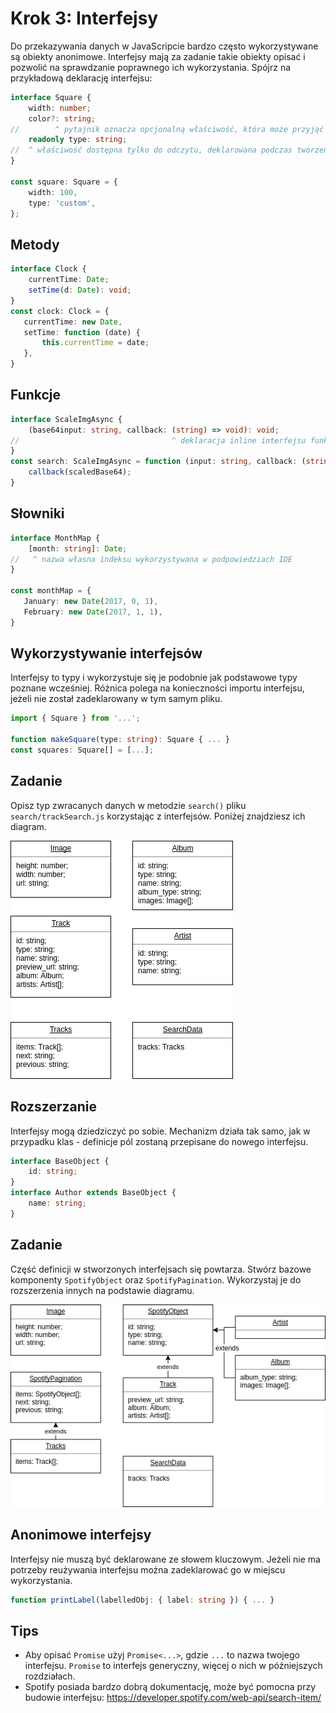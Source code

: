 # Krok 3: Interfejsy

Do przekazywania danych w JavaScripcie bardzo często wykorzystywane są obiekty anonimowe. Interfejsy mają za zadanie takie obiekty opisać i pozwolić na sprawdzanie poprawnego ich wykorzystania. Spójrz na przykładową deklarację interfejsu:

```ts
interface Square {
    width: number;
    color?: string;
//        ^ pytajnik oznacza opcjonalną właściwość, która może przyjąć undefined
    readonly type: string;
//  ^ właściwość dostępna tylko do odczytu, deklarowana podczas tworzenia obiektu, podobnie jak const
}

const square: Square = {
    width: 100,
    type: 'custom',
};
```

## Metody

```ts
interface Clock {
    currentTime: Date;
    setTime(d: Date): void;
}
const clock: Clock = {
   currentTime: new Date,
   setTime: function (date) {
       this.currentTime = date;
   },
}
```

## Funkcje

```ts
interface ScaleImgAsync {
    (base64input: string, callback: (string) => void): void;
//                                  ^ deklaracja inline interfejsu funkcji
}
const search: ScaleImgAsync = function (input: string, callback: (string) => void): void {
    callback(scaledBase64);
}
```

## Słowniki

```ts
interface MonthMap {
    [month: string]: Date;
//   ^ nazwa własna indeksu wykorzystywana w podpowiedziach IDE
}

const monthMap = {
   January: new Date(2017, 0, 1),
   February: new Date(2017, 1, 1),
}
```

## Wykorzystywanie interfejsów

Interfejsy to typy i wykorzystuje się je podobnie jak podstawowe typy poznane wcześniej. Różnica polega na konieczności importu interfejsu, jeżeli nie został zadeklarowany w tym samym pliku.
```ts
import { Square } from '...';

function makeSquare(type: string): Square { ... }
const squares: Square[] = [...];
```

## Zadanie
Opisz typ zwracanych danych w metodzie `search()` pliku `search/trackSearch.js` korzystając z interfejsów. Poniżej znajdziesz ich diagram.

![Diagram](https://raw.githubusercontent.com/10clouds/typescript-workshop/master/steps/assets/api-interface-diagram-1.png)


## Rozszerzanie

Interfejsy mogą dziedziczyć po sobie. Mechanizm działa tak samo, jak w przypadku klas - definicje pól zostaną przepisane do nowego interfejsu.
```ts
interface BaseObject {
    id: string;
}
interface Author extends BaseObject {
    name: string;
}
```

## Zadanie
Część definicji w stworzonych interfejsach się powtarza. Stwórz bazowe komponenty `SpotifyObject` oraz `SpotifyPagination`. Wykorzystaj je do rozszerzenia innych na podstawie diagramu.

![Diagram](https://raw.githubusercontent.com/10clouds/typescript-workshop/master/steps/assets/api-interface-diagram-2.png)

## Anonimowe interfejsy

Interfejsy nie muszą być deklarowane ze słowem kluczowym. Jeżeli nie ma potrzeby reużywania interfejsu można zadeklarować go w miejscu wykorzystania.

```ts
function printLabel(labelledObj: { label: string }) { ... }
```

## Tips
- Aby opisać `Promise` użyj `Promise<...>`, gdzie `...` to nazwa twojego interfejsu. `Promise` to interfejs generyczny, więcej o nich w późniejszych rozdziałach.
- Spotify posiada bardzo dobrą dokumentację, może być pomocna przy budowie interfejsu: https://developer.spotify.com/web-api/search-item/
